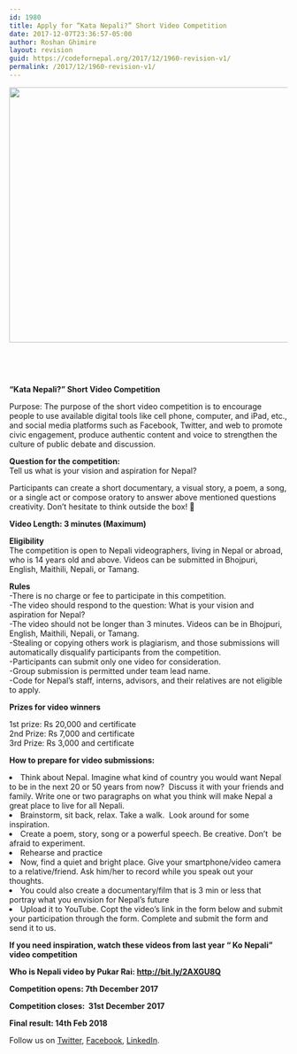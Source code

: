 ```yaml
---
id: 1980
title: Apply for “Kata Nepali?” Short Video Competition
date: 2017-12-07T23:36:57-05:00
author: Roshan Ghimire
layout: revision
guid: https://codefornepal.org/2017/12/1960-revision-v1/
permalink: /2017/12/1960-revision-v1/
---
```

[<img class="aligncenter wp-image-1961" src="https://codefornepal.org/wp-content/uploads/2017/12/Screen-Shot-2017-12-02-at-12.17.54-PM.png" alt="" width="842" height="461" srcset="https://codefornepal.org/wp-content/uploads/2017/12/Screen-Shot-2017-12-02-at-12.17.54-PM.png 813w, https://codefornepal.org/wp-content/uploads/2017/12/Screen-Shot-2017-12-02-at-12.17.54-PM-300x164.png 300w, https://codefornepal.org/wp-content/uploads/2017/12/Screen-Shot-2017-12-02-at-12.17.54-PM-768x420.png 768w" sizes="(max-width: 842px) 100vw, 842px" />](https://codefornepal.org/wp-content/uploads/2017/12/Screen-Shot-2017-12-02-at-12.17.54-PM.png)

&nbsp;

&nbsp;

**“Kata Nepali?” Short Video Competition**

 <span style="font-weight: 400;">Purpose: The purpose of the short video competition is to encourage people to use available digital tools like cell phone, computer, and iPad, etc., and social media platforms such as Facebook, Twitter, and web to promote civic engagement, produce authentic content and voice to strengthen the culture of public debate and discussion.</span>

**Question for the competition:**  
Tell us what is your vision and aspiration for Nepal?

<span style="font-weight: 400;">Participants can create a short documentary, a visual story, a poem, a song, or a single act or compose oratory to answer above mentioned questions creativity. </span><span style="font-weight: 400;">Don’t hesitate to think outside the box! 🙂</span>

**Video Length: 3 minutes (Maximum)** 

**Eligibility**  
The competition is open to Nepali videographers, living in Nepal or abroad, who is 14 years old and above. Videos can be submitted in Bhojpuri, English, Maithili, Nepali, or Tamang.

**Rules**  
-There is no charge or fee to participate in this competition.  
-The video should respond to the question: What is your vision and aspiration for Nepal?  
-The video should not be longer than 3 minutes. Videos can be in Bhojpuri, English, Maithili, Nepali, or Tamang.  
-Stealing or copying others work is plagiarism, and those submissions will automatically disqualify participants from the competition.  
-Participants can submit only one video for consideration.  
-Group submission is permitted under team lead name.  
-Code for Nepal’s staff, interns, advisors, and their relatives are not eligible to apply.

**Prizes for video winners**

1st prize: Rs 20,000 and certificate  
2nd Prize: Rs 7,000 and certificate  
3rd Prize: Rs 3,000 and certificate

**How to prepare for video submissions:**

<li style="font-weight: 400;">
  <span style="font-weight: 400;">Think about Nepal. Imagine what kind of country you would want Nepal to be in the next 20 or 50 years from now?  Discuss it with your friends and family. Write one or two paragraphs on what you think will make Nepal a great place to live for all Nepali. </span>
</li>
<li style="font-weight: 400;">
  <span style="font-weight: 400;">Brainstorm, sit back, relax. Take a walk.  Look around for some inspiration.</span>
</li>
<li style="font-weight: 400;">
  <span style="font-weight: 400;">Create a poem, story, song or a powerful speech. Be creative. Don’t  be afraid to experiment.</span>
</li>
<li style="font-weight: 400;">
  <span style="font-weight: 400;">Rehearse and practice</span>
</li>
<li style="font-weight: 400;">
  <span style="font-weight: 400;"> Now, find a quiet and bright place. Give your smartphone/video camera to a relative/friend. </span><span style="font-weight: 400;">Ask him/her to record while you speak out your thoughts.</span>
</li>
<li style="font-weight: 400;">
  <span style="font-weight: 400;">You could also create a documentary/film that is 3 min or less that portray what you envision for Nepal’s future </span>
</li>
<li style="font-weight: 400;">
  <span style="font-weight: 400;">Upload it to YouTube. Copt the video’s link in the form below and submit your participation through the form. Complete and submit the form and send it to us.</span>
</li>

**If you need inspiration, watch these videos from last year “ Ko Nepali” video competition**

 **Who is Nepali video by Pukar Rai: <http://bit.ly/2AXGU8Q>**

**Competition opens: 7th December 2017**

**Competition closes:  31st December 2017**

**Final result: 14th Feb 2018**

Follow us on [Twitter](https://twitter.com/codefornepal?lang=en), [Facebook](https://www.facebook.com/codefornepal/), [LinkedIn](https://www.linkedin.com/company/10316266/).

&nbsp;

&nbsp;